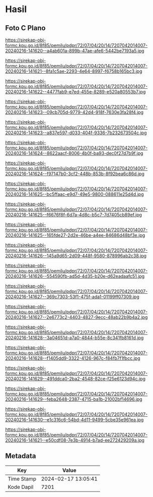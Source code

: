 # Hasil

## Foto C Plano

https://sirekap-obj-formc.kpu.go.id/8f85/pemilu/pdpr/72/07/04/20/14/7207042014007-20240216-141620--a4ab601a-899b-47ae-afe6-5442be7193a5.jpg

https://sirekap-obj-formc.kpu.go.id/8f85/pemilu/pdpr/72/07/04/20/14/7207042014007-20240216-141621--8fa1c5ae-2293-4e64-8997-f6758b165bc3.jpg

https://sirekap-obj-formc.kpu.go.id/8f85/pemilu/pdpr/72/07/04/20/14/7207042014007-20240216-141622--4477fab9-e7ed-455e-8289-e520a80553b7.jpg

https://sirekap-obj-formc.kpu.go.id/8f85/pemilu/pdpr/72/07/04/20/14/7207042014007-20240216-141623--09cb705d-9779-42d4-918f-7630e3fa28f4.jpg

https://sirekap-obj-formc.kpu.go.id/8f85/pemilu/pdpr/72/07/04/20/14/7207042014007-20240216-141623--a837e597-d033-404f-9336-7b232673504c.jpg

https://sirekap-obj-formc.kpu.go.id/8f85/pemilu/pdpr/72/07/04/20/14/7207042014007-20240216-141624--8622aacf-8006-4b0f-ba93-dec0f27d7b9f.jpg

https://sirekap-obj-formc.kpu.go.id/8f85/pemilu/pdpr/72/07/04/20/14/7207042014007-20240216-141624--f97147b0-3cf2-448b-853b-8f92bea6c86d.jpg

https://sirekap-obj-formc.kpu.go.id/8f85/pemilu/pdpr/72/07/04/20/14/7207042014007-20240216-141625--bc5ffaac-e9d7-49e5-9800-088611e25d4d.jpg

https://sirekap-obj-formc.kpu.go.id/8f85/pemilu/pdpr/72/07/04/20/14/7207042014007-20240216-141625--f6676f8f-6d7a-4d8c-b5c7-7d7405cb89ef.jpg

https://sirekap-obj-formc.kpu.go.id/8f85/pemilu/pdpr/72/07/04/20/14/7207042014007-20240216-141625--165fde27-2d2e-46be-a4ee-84686d48bf3e.jpg

https://sirekap-obj-formc.kpu.go.id/8f85/pemilu/pdpr/72/07/04/20/14/7207042014007-20240216-141626--145a9d65-2d09-448f-9580-878996ab2c38.jpg

https://sirekap-obj-formc.kpu.go.id/8f85/pemilu/pdpr/72/07/04/20/14/7207042014007-20240216-141626--554590fb-ad5d-4d35-b20e-d62eadaafc51.jpg

https://sirekap-obj-formc.kpu.go.id/8f85/pemilu/pdpr/72/07/04/20/14/7207042014007-20240216-141627--369c7303-53f1-475f-ada1-01199ff07309.jpg

https://sirekap-obj-formc.kpu.go.id/8f85/pemilu/pdpr/72/07/04/20/14/7207042014007-20240216-141627--2e6773c2-4403-4827-9ecc-48ab22b9b4a2.jpg

https://sirekap-obj-formc.kpu.go.id/8f85/pemilu/pdpr/72/07/04/20/14/7207042014007-20240216-141628--3a04651d-a7a0-4844-b55e-8c341fb8161d.jpg

https://sirekap-obj-formc.kpu.go.id/8f85/pemilu/pdpr/72/07/04/20/14/7207042014007-20240216-141628--f1405dd9-3322-4126-967c-f84fb7f1fbcc.jpg

https://sirekap-obj-formc.kpu.go.id/8f85/pemilu/pdpr/72/07/04/20/14/7207042014007-20240216-141629--491ddca0-2ba2-4548-82ce-f25e6123d94c.jpg

https://sirekap-obj-formc.kpu.go.id/8f85/pemilu/pdpr/72/07/04/20/14/7207042014007-20240216-141629--feba2648-2387-4715-ba1b-21002bf14696.jpg

https://sirekap-obj-formc.kpu.go.id/8f85/pemilu/pdpr/72/07/04/20/14/7207042014007-20240216-141630--e1c316c6-54bd-4d11-9499-5cbe35e961ea.jpg

https://sirekap-obj-formc.kpu.go.id/8f85/pemilu/pdpr/72/07/04/20/14/7207042014007-20240216-141621--e50cdf08-7e3b-4914-b7ad-ee272429209a.jpg


## Metadata

| Key        | Value               |
| ---------- | ------------------- |
| Time Stamp | 2024-02-17 13:05:41 |
| Kode Dapil | 7201                |



